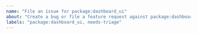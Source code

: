 ```yaml
---
name: "File an issue for package:dashboard_ui"
about: "Create a bug or file a feature request against package:dashboard_ui."
labels: "package:dashboard_ui, needs-triage"
---
```

